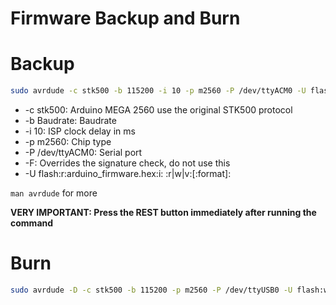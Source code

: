 Firmware Backup and Burn
========================

# Backup

```bash
sudo avrdude -c stk500 -b 115200 -i 10 -p m2560 -P /dev/ttyACM0 -U flash:r:arduino_firmware.hex:I
```

- -c stk500: Arduino MEGA 2560 use the original STK500 protocol
- -b Baudrate: Baudrate
- -i 10:           ISP clock delay in ms
- -p m2560:        Chip type
- -P /dev/ttyACM0: Serial port
- -F: Overrides the signature check, do not use this
- -U flash:r:arduino_firmware.hex:i: <memtype>:r|w|v:<filename>[:format]:

`man avrdude` for more

**VERY IMPORTANT: Press the REST button immediately after running the command**

# Burn

```bash
sudo avrdude -D -c stk500 -b 115200 -p m2560 -P /dev/ttyUSB0 -U flash:w:arduino_firmware.hex
```

